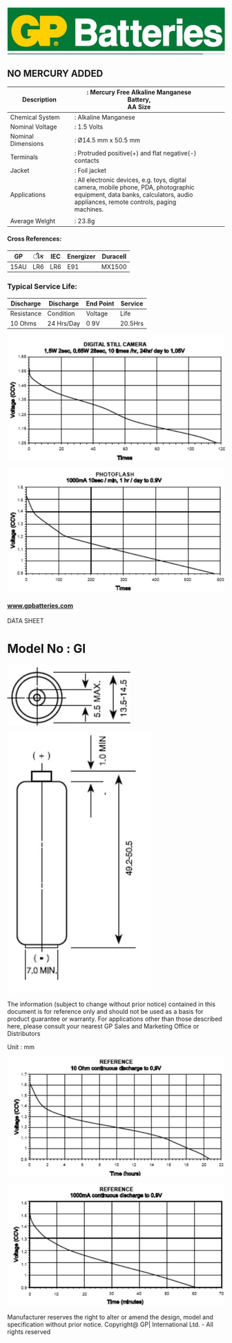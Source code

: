 ![](_page_0_Picture_0.jpeg)

## NO MERCURY ADDED

| Description        | : Mercury Free Alkaline Manganese Battery,<br>AA Size                                                                                                                                    |  |  |  |
|--------------------|------------------------------------------------------------------------------------------------------------------------------------------------------------------------------------------|--|--|--|
| Chemical System    | : Alkaline Manganese                                                                                                                                                                     |  |  |  |
| Nominal Voltage    | : 1.5 Volts                                                                                                                                                                              |  |  |  |
| Nominal Dimensions | : Ø14.5 mm x 50.5 mm                                                                                                                                                                     |  |  |  |
| Terminals          | : Protruded positive(+) and flat negative(-)<br>contacts                                                                                                                                 |  |  |  |
| Jacket             | : Foil jacket                                                                                                                                                                            |  |  |  |
| Applications       | : All electronic devices, e.g. toys, digital<br>camera, mobile phone, PDA, photographic<br>equipment, data banks, calculators, audio<br>appliances, remote controls, paging<br>machines. |  |  |  |
|                    |                                                                                                                                                                                          |  |  |  |
| Average Welght     | : 23.8g                                                                                                                                                                                  |  |  |  |

#### Cross References:

| GP   | ીક  | IEC | Energizer | Duracell |
|------|-----|-----|-----------|----------|
| 15AU | LR6 | LR6 | E91       | MX1500   |

### Typical Service Life:

| Discharge  | Discharge  | End Point | Service |
|------------|------------|-----------|---------|
| Resistance | Condition  | Voltage   | Life    |
| 10 Ohms    | 24 Hrs/Day | 0 9V      | 20.5Hrs |

![](_page_0_Figure_7.jpeg)

![](_page_0_Figure_8.jpeg)

#### www.gpbatteries.com

DATA SHEET

# Model No : Gl

![](_page_0_Figure_12.jpeg)

![](_page_0_Figure_13.jpeg)

The information (subject to change without prior notice) contained in this document is for reference only and should not be used as a basis for product guarantee or warranty. For applications other than those described here, please consult your nearest GP Sales and Marketing Office or Distributors

Unit : mm

![](_page_0_Figure_15.jpeg)

![](_page_0_Figure_16.jpeg)

Manufacturer reserves the right to alter or amend the design, model and specification without prior notice. Copyright@ GP| International Ltd. - All rights reserved